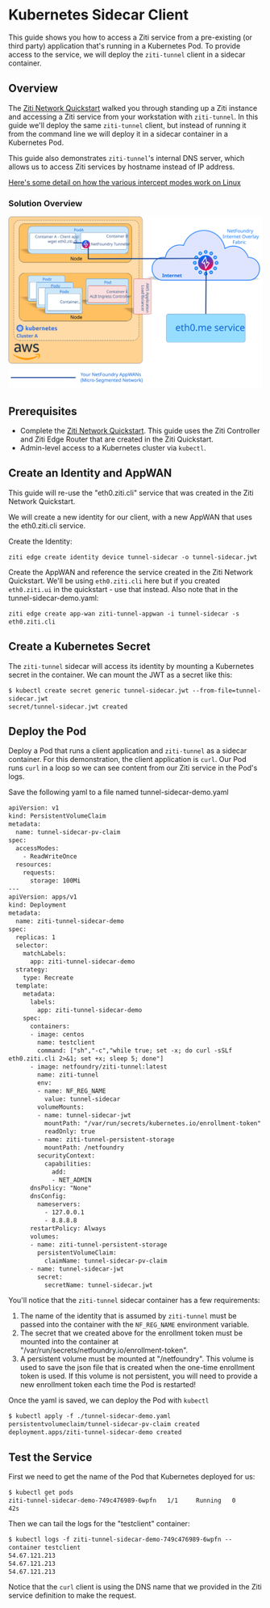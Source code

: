 # Kubernetes Sidecar Client

This guide shows you how to access a Ziti service from a pre-existing (or third party) application that's running
in a Kubernetes Pod. To provide access to the service, we will deploy the `ziti-tunnel` client in a sidecar
container.

## Overview

The [Ziti Network Quickstart](https://openziti.github.io/docs/introduction/)
walked you through standing up a Ziti instance and accessing a Ziti service from your workstation with 
`ziti-tunnel`. In this guide we'll deploy the same `ziti-tunnel` client, but instead of running it from the
command line we will deploy it in a sidecar container in a Kubernetes Pod.

This guide also demonstrates `ziti-tunnel`'s internal DNS server, which allows us to access Ziti services
by hostname instead of IP address.

[Here's some detail on how the various intercept modes work on Linux](../../learn/core-concepts/clients/tunnelers/linux/index.md)

### Solution Overview

![Diagram of solution](./sidecar-diagram.svg)

## Prerequisites

- Complete the [Ziti Network Quickstart](../../learn/quickstarts/network/index.md). This guide
  uses the Ziti Controller and Ziti Edge Router that are created in the Ziti Quickstart.
- Admin-level access to a Kubernetes cluster via `kubectl`.

## Create an Identity and AppWAN

This guide will re-use the "eth0.ziti.cli" service that was created in the Ziti Network Quickstart.

We will create a new identity for our client, with a new AppWAN that uses the eth0.ziti.cli service.

Create the Identity:

    ziti edge create identity device tunnel-sidecar -o tunnel-sidecar.jwt

Create the AppWAN and reference the service created in the Ziti Network Quickstart. We'll be using `eth0.ziti.cli`
here but if you created `eth0.ziti.ui` in the quickstart - use that instead. Also note that in the
tunnel-sidecar-demo.yaml:

    ziti edge create app-wan ziti-tunnel-appwan -i tunnel-sidecar -s eth0.ziti.cli

## Create a Kubernetes Secret

The `ziti-tunnel` sidecar will access its identity by mounting a Kubernetes secret in the container.
We can mount the JWT as a secret like this:

    $ kubectl create secret generic tunnel-sidecar.jwt --from-file=tunnel-sidecar.jwt
    secret/tunnel-sidecar.jwt created

## Deploy the Pod

Deploy a Pod that runs a client application and `ziti-tunnel` as a sidecar container. For this
demonstration, the client application is `curl`. Our Pod runs `curl` in a loop so we can see content
from our Ziti service in the Pod's logs.

Save the following yaml to a file named tunnel-sidecar-demo.yaml

    apiVersion: v1
    kind: PersistentVolumeClaim
    metadata:
      name: tunnel-sidecar-pv-claim
    spec:
      accessModes:
        - ReadWriteOnce
      resources:
        requests:
          storage: 100Mi
    ---
    apiVersion: apps/v1
    kind: Deployment
    metadata:
      name: ziti-tunnel-sidecar-demo
    spec:
      replicas: 1
      selector:
        matchLabels:
          app: ziti-tunnel-sidecar-demo
      strategy:
        type: Recreate
      template:
        metadata:
          labels:
            app: ziti-tunnel-sidecar-demo
        spec:
          containers:
          - image: centos
            name: testclient
            command: ["sh","-c","while true; set -x; do curl -sSLf eth0.ziti.cli 2>&1; set +x; sleep 5; done"]
          - image: netfoundry/ziti-tunnel:latest
            name: ziti-tunnel
            env:
            - name: NF_REG_NAME
              value: tunnel-sidecar
            volumeMounts:
            - name: tunnel-sidecar-jwt
              mountPath: "/var/run/secrets/kubernetes.io/enrollment-token"
              readOnly: true
            - name: ziti-tunnel-persistent-storage
              mountPath: /netfoundry
            securityContext:
              capabilities:
                add:
                - NET_ADMIN
          dnsPolicy: "None"
          dnsConfig:
            nameservers:
              - 127.0.0.1
              - 8.8.8.8
          restartPolicy: Always
          volumes:
          - name: ziti-tunnel-persistent-storage
            persistentVolumeClaim:
              claimName: tunnel-sidecar-pv-claim
          - name: tunnel-sidecar-jwt
            secret:
              secretName: tunnel-sidecar.jwt

You'll notice that the `ziti-tunnel` sidecar container has a few requirements:

1. The name of the identity that is assumed by `ziti-tunnel` must be passed into the container with the
   `NF_REG_NAME` environment variable.
2. The secret that we created above for the enrollment token must be mounted into the container at
   "/var/run/secrets/netfoundry.io/enrollment-token".
3. A persistent volume must be mounted at "/netfoundry". This volume is used to save the json file that is created
   when the one-time enrollment token is used. If this volume is not persistent, you will need to provide a new
   enrollment token each time the Pod is restarted!

Once the yaml is saved, we can deploy the Pod with `kubectl`

    $ kubectl apply -f ./tunnel-sidecar-demo.yaml
    persistentvolumeclaim/tunnel-sidecar-pv-claim created
    deployment.apps/ziti-tunnel-sidecar-demo created

## Test the Service

First we need to get the name of the Pod that Kubernetes deployed for us:

    $ kubectl get pods
    ziti-tunnel-sidecar-demo-749c476989-6wpfn   1/1     Running   0          42s

Then we can tail the logs for the "testclient" container:

    $ kubectl logs -f ziti-tunnel-sidecar-demo-749c476989-6wpfn --container testclient
    54.67.121.213
    54.67.121.213
    54.67.121.213

Notice that the `curl` client is using the DNS name that we provided in the Ziti service definition to make the
request.
